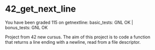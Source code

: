 # 42_get_next_line

You have been graded 115 on getnextline:
basic_tests: GNL OK | bonus_tests: GNL OK

Project from 42 new cursus.
The aim of this project is to code a function that returns a line ending with a newline, read from a file descriptor.
